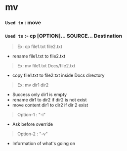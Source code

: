 # mv

### `Used to` : move

### `Used to` :- cp [OPTION]... SOURCE... Destination

> Ex: cp file1.txt file2.txt

- rename file1.txt to file2.txt

> Ex: mv file1.txt Docs/file2.txt

- copy file1.txt to file2.txt inside Docs directory

> Ex: mv dir1 dir2

- Success only dir1 is empty
- rename dir1 to dir2 if dir2 is not exist
- move content dir1 to dir2 if dir 2 exist

> Option-1 : "-i"

- Ask before override

> Option-2 : "-v"

- Information of what's going on
